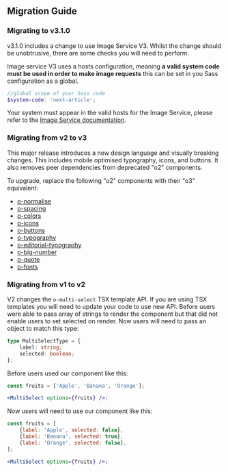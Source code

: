 ## Migration Guide

### Migrating to v3.1.0

v3.1.0 includes a change to use Image Service V3. Whilst the change should be unobtrusive, there are some checks you will need to perform.

Image service V3 uses a hosts configuration, meaning **a valid system code must be used in order to make image requests** this can be set in you Sass configuration as a global.

```scss
//global scope of your Sass code
$system-code: 'next-article';
```

Your system must appear in the valid hosts for the Image Service, please refer to the [Image Service documentation](https://github.com/Financial-Times/image-service?tab=readme-ov-file#systems--hosts).

### Migrating from v2 to v3

This major release introduces a new design language and visually breaking changes. This includes mobile optimised typography, icons, and buttons. It also removes peer dependencies from deprecated "o2" components.

To upgrade, replace the following "o2" components with their "o3" equivalent:

- [o-normalise](../o-normalise/MIGRATION.md)
- [o-spacing](../o-spacing/MIGRATION.md)
- [o-colors](../o-colors/MIGRATION.md)
- [o-icons](../o-icons/MIGRATION.md)
- [o-buttons](../o-buttons/MIGRATION.md)
- [o-typography](../o-typography/MIGRATION.md)
- [o-editorial-typography](../o-editorial-typography/MIGRATION.md)
- [o-big-number](../o-big-number/MIGRATION.md)
- [o-quote](../o-quote/MIGRATION.md)
- [o-fonts](../o-fonts/MIGRATION.md)

### Migrating from v1 to v2

V2 changes the `o-multi-select` TSX template API. If you are using TSX templates you will need to update your code to use new API. Before users were able to pass array of strings to render the component but that did not enable users to set selected on render. Now users will need to pass an object to match this type:

```ts
type MultiSelectType = {
	label: string;
	selected: boolean;
};
```

Before users used our component like this:

```jsx
const fruits = ['Apple', 'Banana', 'Orange'];

<MultiSelect options={fruits} />;
```

Now users will need to use our component like this:

```jsx
const fruits = [
	{label: 'Apple', selected: false},
	{label: 'Banana', selected: true},
	{label: 'Orange', selected: false},
];

<MultiSelect options={fruits} />;
```
